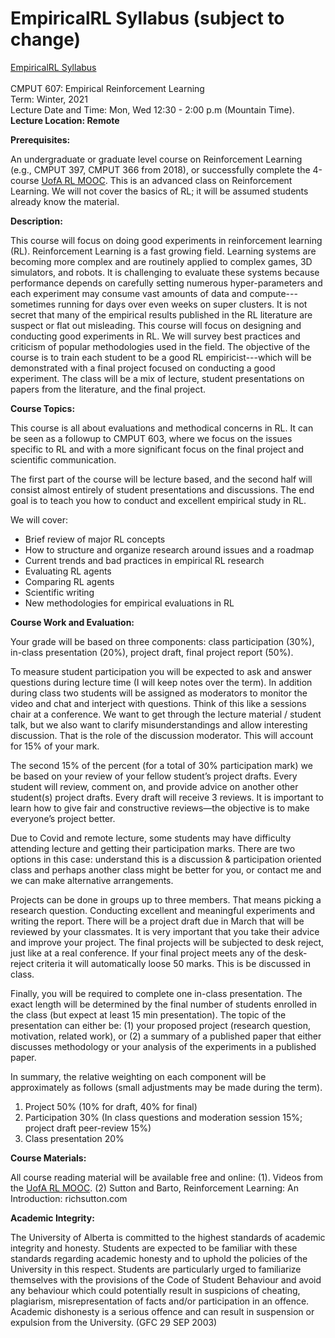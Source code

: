# EmpiricalRL Syllabus (subject to change)

<a href="syllabus.md">EmpiricalRL Syllabus</a>
<br>
<br>
CMPUT 607: Empirical Reinforcement Learning
<br>
Term: Winter, 2021
<br>
Lecture Date and Time: Mon, Wed 12:30 - 2:00 p.m (Mountain Time). 
<b>Lecture Location: Remote</b>

<b>Prerequisites:</b>

An undergraduate or graduate level course on Reinforcement Learning (e.g., CMPUT 397, CMPUT 366 from 2018), or successfully complete the 4-course <a href="http://uab.ca/RLMOOC">UofA RL MOOC</a>.
This is an advanced class on Reinforcement Learning. We will not cover the basics of RL; it will be assumed students already know the material.


<b>Description:</b> 

This course will focus on doing good experiments in reinforcement learning (RL). Reinforcement Learning is a fast growing field. Learning systems are becoming more complex and are routinely applied to complex games, 3D simulators, and robots. It is challenging to evaluate these systems because performance depends on carefully setting numerous hyper-parameters and each experiment may consume vast amounts of data and compute---sometimes running for days over even weeks on super clusters. It is not secret that many of the empirical results published in the RL literature are suspect or flat out misleading. This course will focus on designing and conducting good experiments in RL. We will survey best practices and criticism of popular methodologies used in the field. The objective of the course is to train each student to be a good RL empiricist---which will be demonstrated with a final project focused on conducting a good experiment. The class will be a mix of lecture, student presentations on papers from the literature, and the final project.

<b>Course Topics:</b>

This course is all about evaluations and methodical concerns in RL. It can be seen as a followup to CMPUT 603, where we focus on the issues specific to RL and with a more significant focus on the final project and scientific communication. 

The first part of the course will be lecture based, and the second half will consist almost entirely of student presentations and discussions. The end goal is to teach you how to conduct and excellent empirical study in RL.

We will cover:
<ul>
<li>Brief review of major RL concepts</li>
<li>How to structure and organize research around issues and a roadmap</li>
<li>Current trends and bad practices in empirical RL research</li>
<li>Evaluating RL agents</li>
<li>Comparing RL agents</li>
<li>Scientific writing</li>
<li>New methodologies for empirical evaluations in RL</li>
</ul>



<b>Course Work and Evaluation:</b>

Your grade will be based on three components: class participation (30%), in-class presentation (20%), project draft, final project report (50%).

To measure student participation you will be expected to ask and answer questions during lecture time (I will keep notes over the term). In addition during class two students will be assigned as moderators to monitor the video and chat and interject with questions. Think of this like a sessions chair at a conference. We want to get through the lecture material / student talk, but we also want to clarify misunderstandings and allow interesting discussion. That is the role of the discussion moderator. This will account for 15% of your mark.

The second 15% of the percent (for a total of 30% participation mark) we be based on your review of your fellow student’s project drafts. Every student will review, comment on, and provide advice on another other student(s) project drafts. Every draft will receive 3 reviews. It is important to learn how to give fair and constructive reviews—the objective is to make everyone’s project better.

Due to Covid and remote lecture, some students may have difficulty attending lecture and getting their participation marks. There are two options in this case: understand this is a discussion & participation oriented class and perhaps another class might be better for you, or contact me and we can make alternative arrangements. 

Projects can be done in groups up to three members. That means picking a research question. Conducting excellent and meaningful experiments and writing the report. There will be a project draft due in March that will be reviewed by your classmates. It is very important that you take their advice and improve your project. The final projects will be subjected to desk reject, just like at a real conference. If your final project meets any of the desk-reject criteria it will automatically loose 50 marks. This is be discussed in class.

Finally, you will be required to complete one in-class presentation. The exact length will be determined by the final number of students enrolled in the class (but expect at least 15 min presentation). The topic of the presentation can either be: (1) your proposed project (research question, motivation, related work), or (2) a summary of a published paper that either discusses methodology or your analysis of the experiments in a published paper.

In summary, the relative weighting on each component will be approximately as follows (small adjustments may be made during the term).
 1. Project 50% (10% for draft, 40% for final)
 2. Participation 30% (In class questions and moderation session 15%; project draft peer-review 15%)
3. Class presentation 20%


<b>Course Materials:</b>

All course reading material will be available free and online: (1). Videos from the <a href="http://uab.ca/RLMOOC">UofA RL MOOC</a>.
(2) Sutton and Barto, Reinforcement Learning: An Introduction: richsutton.com





<b>Academic Integrity:</b>


The University of Alberta is committed to the highest standards of academic integrity and honesty. Students are expected to be familiar with these standards regarding academic honesty and to uphold the policies of the University in this respect. Students are particularly urged to familiarize themselves with the provisions of the ​Code of Student Behaviour​ and avoid any behaviour which could potentially result in suspicions of cheating, plagiarism, misrepresentation of facts and/or participation in an offence. Academic dishonesty is a serious offence and can result in suspension or expulsion from the University. (GFC 29 SEP 2003)
